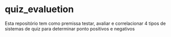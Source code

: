 # quiz_evaluetion
Esta repositório tem como premissa testar, avaliar e correlacionar 4 tipos de sistemas de quiz para determinar ponto positivos e negativos  
